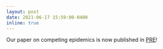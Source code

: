 ```yaml
---
layout: post
date: 2021-06-17 15:59:00-0400
inline: true
---
```


Our paper on competing epidemics is now published in [PRE](https://journals.aps.org/pre/abstract/10.1103/PhysRevE.103.062308)!
